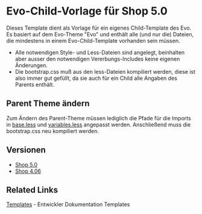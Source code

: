 # Evo-Child-Vorlage für Shop 5.0

Dieses Template dient als Vorlage für ein eigenes Child-Template des Evo.
Es basiert auf dem Evo-Theme "Evo" und enthält alle (und nur die) Dateien, die mindestens in einem Evo-Child-Template
vorhanden sein müssen.
- Alle notwendigen Style- und Less-Dateien sind angelegt, beinhalten aber ausser den notwendigen Vererbungs-Includes 
keine eigenen Änderungen.
- Die bootstrap.css muß aus den less-Dateien kompiliert werden, diese ist also immer gut gefüllt, da sie auch für ein 
Child alle Angaben des Parents enthält.

## Parent Theme ändern

Zum Ändern des Parent-Theme müssen lediglich die Pfade für die Imports in [base.less](themes/base/less/base.less)
und [variables.less](themes/base/less/variables.less) angepasst werden. Anschließend muss die bootstrap.css neu 
kompiliert werden.

## Versionen

- [Shop 5.0](https://gitlab.com/falk.jtl/evo-child-vorlage/tree/master)
- [Shop 4.06](https://gitlab.com/falk.jtl/evo-child-vorlage/tree/release/4.06)

## Related Links

[Templates](http://docs.jtl-shop.de/de/latest/shop_templates/index.html) - Entwickler Dokumentation Templates